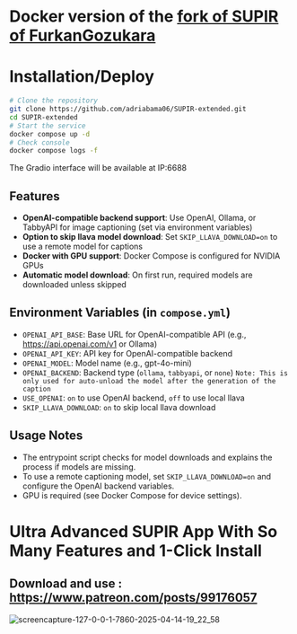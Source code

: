 # Docker version of the [fork of SUPIR of FurkanGozukara](https://github.com/FurkanGozukara/SUPIR)

# Installation/Deploy
```bash
# Clone the repository
git clone https://github.com/adriabama06/SUPIR-extended.git
cd SUPIR-extended
# Start the service
docker compose up -d
# Check console
docker compose logs -f
```
The Gradio interface will be available at IP:6688

## Features
- **OpenAI-compatible backend support**: Use OpenAI, Ollama, or TabbyAPI for image captioning (set via environment variables)
- **Option to skip llava model download**: Set `SKIP_LLAVA_DOWNLOAD=on` to use a remote model for captions
- **Docker with GPU support**: Docker Compose is configured for NVIDIA GPUs
- **Automatic model download**: On first run, required models are downloaded unless skipped

## Environment Variables (in `compose.yml`)
- `OPENAI_API_BASE`: Base URL for OpenAI-compatible API (e.g., https://api.openai.com/v1 or Ollama)
- `OPENAI_API_KEY`: API key for OpenAI-compatible backend
- `OPENAI_MODEL`: Model name (e.g., gpt-4o-mini)
- `OPENAI_BACKEND`: Backend type (`ollama`, `tabbyapi`, or `none`) `Note: This is only used for auto-unload the model after the generation of the caption`
- `USE_OPENAI`: `on` to use OpenAI backend, `off` to use local llava
- `SKIP_LLAVA_DOWNLOAD`: `on` to skip local llava download

## Usage Notes
- The entrypoint script checks for model downloads and explains the process if models are missing.
- To use a remote captioning model, set `SKIP_LLAVA_DOWNLOAD=on` and configure the OpenAI backend variables.
- GPU is required (see Docker Compose for device settings).

# Ultra Advanced SUPIR App With So Many Features and 1-Click Install

## Download and use : https://www.patreon.com/posts/99176057

![screencapture-127-0-0-1-7860-2025-04-14-19_22_58](https://github.com/user-attachments/assets/19237667-e5ba-42d6-9716-dfa0061a65c0)
